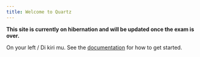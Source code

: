 ```yaml
---
title: Welcome to Quartz
---
```

****This site is currently on hibernation and will be updated once the exam is over.****

On your left / Di kiri mu.
See the [documentation](https://quartz.jzhao.xyz) for how to get started.
